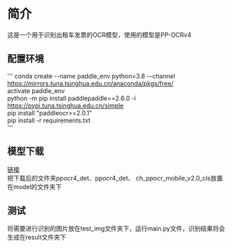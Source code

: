 # 简介
这是一个用于识别出租车发票的OCR模型，使用的模型是PP-OCRv4

## 配置环境
'''
conda create --name paddle_env python=3.8 --channel https://mirrors.tuna.tsinghua.edu.cn/anaconda/pkgs/free/  
activate paddle_env  
python -m pip install paddlepaddle==2.6.0 -i https://pypi.tuna.tsinghua.edu.cn/simple  
pip install "paddleocr>=2.0.1"   
pip install -r requirements.txt  
'''

## 模型下载
[链接](https://drive.google.com/file/d/1XDW8pxMIA554Jr0K5txgZCKjRQly_jns/view?usp=drive_link)  
把下载后的文件夹ppocr4_det、ppocr4_det、 ch_ppocr_mobile_v2.0_cls放置在model的文件夹下

## 测试
将需要进行识别的图片放在test_img文件夹下，运行main.py文件，识别结果将会生成在result文件夹下
